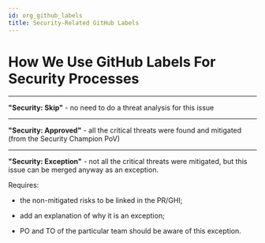 ```yaml
---
id: org_github_labels 
title: Security-Related GitHub Labels
---
```


# How We Use GitHub Labels For Security Processes

---

**"Security: Skip"** - no need to do a threat analysis for this issue

---

**"Security: Approved"** - all the critical threats were found and mitigated
(from the Security Champion PoV)

---

**"Security: Exception"** - not all the critical threats were mitigated, but
this issue can be merged anyway as an exception. 

Requires: 

- the non-mitigated risks to be linked in the PR/GHI;

- add an explanation of why it is an exception;

- PO and TO of the particular team should be aware of this exception.
